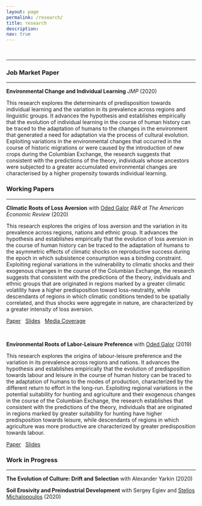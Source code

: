 ```yaml
---
layout: page
permalink: /research/
title: research
description: 
nav: true
---
```



&nbsp;


*** 
### Job Market Paper 
***

**Environmental Change and Individual Learning** _JMP_  (2020)

This research explores the determinants of predisposition towards individual learning and the variation in its prevalence across regions and linguistic groups. It advances the hypothesis and establishes empirically that the evolution of individual learning in the course of human history can be traced to the adaptation of humans to the changes in the environment that generated a need for adaptation via the process of cultural evolution. Exploiting variations in the environmental changes that occurred in the course of historic migrations or were caused by the introduction of new crops during the Columbian Exchange, the research suggests that  consistent with the predictions of the theory, individuals whose ancestors were subjected to a greater accumulated environmental changes are characterised by a higher propensity towards individual learning. 

### Working Papers 
***

**Climatic Roots of Loss Aversion** with [Oded Galor](https://www.odedgalor.com/) _R&R at The American Economic Review_ (2020)

This research explores the origins of loss aversion and the variation in its prevalence across regions, nations and ethnic group. It advances the hypothesis and establishes empirically that the evolution of loss aversion in the course of human history can be traced to the adaptation of humans to the asymmetric effects of climatic shocks on reproductive success during the epoch in which subsistence consumption was a binding constraint. Exploiting regional variations in the vulnerability to climatic shocks and their exogenous changes in the course of the Columbian Exchange, the research suggests that  consistent with the predictions of the theory, individuals and ethnic groups that are originated in regions marked by a greater climatic volatility have a higher predisposition toward loss-neutrality, while descendants of regions in which climatic conditions tended to be spatially correlated, and thus shocks were aggregate in nature, are characterized by a greater intensity of loss aversion.

[Paper](Climatic_Roots_of_Loss_Aversion_Aug_2020.pdf)  &nbsp; [Slides](Climatic_Roots_of_Loss_Aversion_Slides_2019.pdf) &nbsp; [Media Coverage](https://psmag.com/environment/how-a-volatile-climate-shapes-the-way-people-think)

&nbsp;

**Environmental Roots of Labor-Leisure Preference** with [Oded Galor](https://www.odedgalor.com/) (2019)

This research explores the origins of labour-leisure preference and the variation in its prevalence across regions and nations. It advances the hypothesis and establishes empirically that the evolution of predisposition towards labour and leisure in the course of human history can be traced to the adaptation of humans to the modes of production, characterized by the different return to effort in the long-run. Exploiting regional variations in the potential suitability for hunting and agriculture and their exogenous changes in the course of the Columbian Exchange, the research establishes that  consistent with the predictions of the theory, individuals that are originated in regions marked by greater suitability for hunting have higher predisposition towards leisure, while descendants of regions in which agriculture was more productive are characterized by greater predisposition towards labour.

[Paper](Environmental_Roots_of_Labor_Leisure_Preference_Manuscript_Feb_2020.pdf)  &nbsp; [Slides](Environmental_Roots_of_Labor_Leisure_Preference_Manuscript_Slides_2019.pdf)

### Work in Progress
***

**The Evolution of Culture: Drift and Selection** with Alexander Yarkin (2020)

**Soil Erosivity and Preindustrial Development** with Sergey Egiev and [Stelios Michalopoulos](https://sites.google.com/site/steliosecon/) (2020)

